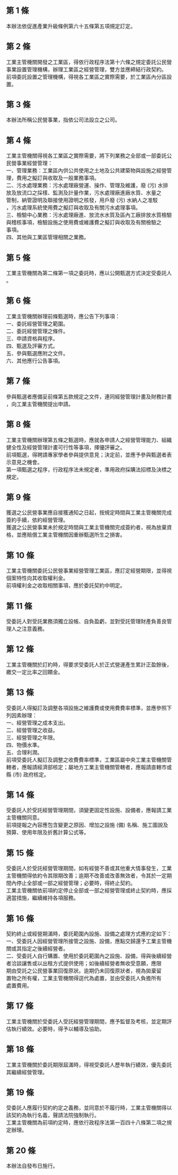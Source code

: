 第 1 條
-------
本辦法依促進產業升級條例第六十五條第五項規定訂定。

第 2 條
-------
工業主管機關開發之工業區，得依行政程序法第十六條之規定委託公民營  
事業設置管理機構，辦理工業區之經營管理，雙方並應締結行政契約。  
前項委託設置之管理機構，得視各工業區之實際需要，於工業區內分區設  
置。

第 3 條
-------
本辦法所稱公民營事業，指依公司法設立之公司。

第 4 條
-------
工業主管機關得視各工業區之實際需要，將下列業務之全部或一部委託公  
民營事業經營管理：  
一、管理業務：工業區內供公共使用之土地及公共建築物與設施之經營管  
    理，費用之擬訂與收取及一般業務事項。  
二、污水處理業務：污水處理廠營運、操作、管理及維護，廢 (污) 水排  
    放及放流口之採樣、監測及計量作業，污水處理廠進廠水質、水量之  
    管制，納管證明及聯接使用證明之核發，用戶廢 (污) 水納人之准駁  
    ，污水處理系統使用費之擬訂與收取及有關污水處理事項。  
三、檢驗中心業務：污水處理廠進、放流水水質及區內工廠排放水質檢驗  
    與稽核事項，檢驗設施之使用費或維護費之擬訂與收取及有關檢驗之  
    事項。  
四、其他與工業區管理相關之業務。

第 5 條
-------
工業主管機關為第二條第一項之委託時，應以公開甄選方式決定受委託人  
。

第 6 條
-------
工業主管機關辦理前條甄選時，應公告下列事項：  
一、委託經營管理之範圍。  
二、委託經營管理之條件。  
三、申請資格與程序。  
四、甄選及評審方式。  
五、參與甄選應附之文件。  
六、其他應行公告事項。

第 7 條
-------
參與甄選者應備妥前條第五款規定之文件，連同經營管理計畫及財務計畫  
，向工業主管機關提出申請。

第 8 條
-------
工業主管機關辦理第五條之甄選時，應就各申請人之經營管理能力、組織  
健全性及經營管理計畫可行性等事項，擇優評審之。  
前項甄選，得聘請專家學者參與提供意見；決定前，並應予參與甄選者表  
示意見之機會。  
第一項甄選之程序，行政程序法未規定者，準用政府採購法招標及決標之  
規定。

第 9 條
-------
獲選之公民營事業應自接獲通知之日起，按規定時間與工業主管機關完成  
簽約手續，依約經營管理。  
獲選之公民營事業未於規定時間與工業主管機關完成簽約者，視為放棄資  
格，並應賠償工業主管機關因重辦甄選所生之損害。

第 10 條
--------
工業主管機關委託公民營事業經營管理工業區，應訂定經營期限，並得視  
個案特性向其收取權利金。  
前項權利金之收取相關事項，應於委託契約中明定。

第 11 條
--------
受委託人對受託業務須獨立設帳、自負盈虧，並對受託管理財產負善良管  
理人之注意義務。

第 12 條
--------
工業主管機關於訂約時，得要求受委託人於正式營運產生累計正盈餘後，  
繳交一定比率之回饋金。

第 13 條
--------
受委託人得擬訂及調整各項設施之維護費或使用費費率標準，並應參照下  
列因素辦理：  
一、經營管理之成本支出。  
二、經營管理之收益。  
三、經營管理之年限。  
四、物價水準。  
五、合理利潤。  
前項受委託人擬訂及調整之收費費率標準，工業區屬中央工業主管機關管  
轄者，應報請經濟部核定；屬地方工業主管機關管轄者，應報請直轄市或  
縣 (市) 政府核定。

第 14 條
--------
受委託人於受託經營管理期間，須變更固定性設施、設備者，應報請工業  
主管機關同意。  
前項提報之內容應包含變更之原因、增加之設施 (備) 名稱、施工圖說及  
預算、使用年限及折舊計算公式等。

第 15 條
--------
受委託人於受託經營管理期間，如有經營不善或其他重大情事發生，工業  
主管機關得依約令其限期改善；逾期不改善或改善無效者，令其於一定期  
間內停止全部或一部之經營管理；必要時，得終止契約。  
工業主管機關依前項約定停止全部或一部之經營管理或終止契約時，應採  
適當措施，繼續維持各項服務。

第 16 條
--------
契約終止或經營期滿時，委託範圍內設施、設備之處理方式應約定如下：  
一、受委託人因經營管理所接管之設施、設備，應點交歸還予工業主管機  
    關或其指定之後續經營者。  
二、受委託人自行購置、使用於委託範圍內之設施、設備，得與後續經營  
    者洽談讓售或以出租方式提供使用；如後續經營者無收受意願，應限  
    期由受託之公民營事業回復原狀。逾期仍未回復原狀者，視為拋棄留  
    置物之所有權，工業主管機關得逕代為處置，並由受委託人負擔所有  
    處置費用。

第 17 條
--------
工業主管機關於受委託人受託經營管理期間，應予監督及考核，並定期評  
估執行績效。必要時，得予以輔導及協助。

第 18 條
--------
工業主管機關於委託期限屆滿時，得視受委託人歷年執行績效，優先委託  
其繼續經營管理。

第 19 條
--------
受委託人應履行契約約定之義務，並同意於不履行時，工業主管機關得以  
該契約為執行名義，聲請法院強制執行。  
工業主管機關為前項約定時，應依行政程序法第一百四十八條第二項之規  
定辦理。

第 20 條
--------
本辦法自發布日施行。

